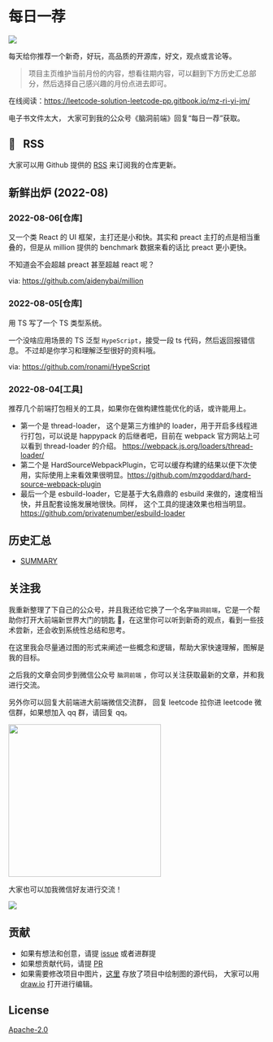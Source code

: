 # 每日一荐

![](https://tva1.sinaimg.cn/large/006y8mN6ly1g8d0sktqrwj30hs07maae.jpg)

每天给你推荐一个新奇，好玩，高品质的开源库，好文，观点或言论等。

> 项目主页维护当前月份的内容，想看往期内容，可以翻到下方历史汇总部分，然后选择自己感兴趣的月份点进去即可。

在线阅读：https://leetcode-solution-leetcode-pp.gitbook.io/mz-ri-yi-jm/

电子书文件太大， 大家可到我的公众号《脑洞前端》回复“每日一荐”获取。

## :newspaper: &nbsp; RSS

大家可以用 Github 提供的 [RSS](https://github.com/azl397985856/daily-featured/commits.atom) 来订阅我的仓库更新。

## 新鲜出炉 (2022-08)

### 2022-08-06[仓库]

又一个类 React 的 UI 框架，主打还是小和快。其实和 preact 主打的点是相当重叠的，但是从 million 提供的 benchmark 数据来看的话比 preact 更小更快。

不知道会不会超越 preact 甚至超越 react 呢？

via: https://github.com/aidenybai/million

### 2022-08-05[仓库]

用 TS 写了一个 TS 类型系统。

一个没啥应用场景的 TS 泛型 `HypeScript`，接受一段 ts 代码，然后返回报错信息。 不过却是你学习和理解泛型很好的资料哦。

via: https://github.com/ronami/HypeScript

### 2022-08-04[工具]

推荐几个前端打包相关的工具，如果你在做构建性能优化的话，或许能用上。

- 第一个是 thread-loader， 这个是第三方维护的 loader，用于开启多线程进行打包，可以说是 happypack 的后继者吧，目前在 webpack 官方网站上可以看到 thread-loader 的介绍。 https://webpack.js.org/loaders/thread-loader/
- 第二个是 HardSourceWebpackPlugin，它可以缓存构建的结果以便下次使用，实际使用上来看效果很明显。https://github.com/mzgoddard/hard-source-webpack-plugin
- 最后一个是 esbuild-loader，它是基于大名鼎鼎的 esbuild 来做的，速度相当快，并且配套设施发展地很快。同样， 这个工具的提速效果也相当明显。https://github.com/privatenumber/esbuild-loader

## 历史汇总

- [SUMMARY](./SUMMARY.md)

## 关注我

我重新整理了下自己的公众号，并且我还给它换了一个名字`脑洞前端`，它是一个帮助你打开大前端新世界大门的钥匙 🔑，在这里你可以听到新奇的观点，看到一些技术尝新，还会收到系统性总结和思考。

在这里我会尽量通过图的形式来阐述一些概念和逻辑，帮助大家快速理解，图解是我的目标。

之后我的文章会同步到微信公众号 `脑洞前端` ，你可以关注获取最新的文章，并和我进行交流。

另外你可以回复大前端进大前端微信交流群， 回复 leetcode 拉你进 leetcode 微信群，如果想加入 qq 群，请回复 qq。

<img width="300" src="https://tva1.sinaimg.cn/large/006y8mN6ly1g7he9xdtmyj30by0byaac.jpg">

大家也可以加我微信好友进行交流！

![](https://tva1.sinaimg.cn/large/008i3skNly1gx11szd02ej30e80e8dg3.jpg)

## 贡献

- 如果有想法和创意，请提 [issue](https://github.com/azl397985856/daily-featured/issues) 或者进群提
- 如果想贡献代码，请提 [PR](https://github.com/azl397985856/daily-featured/pulls)
- 如果需要修改项目中图片，[这里](./assets/) 存放了项目中绘制图的源代码， 大家可以用 [draw.io](https://www.draw.io/) 打开进行编辑。

## License

[Apache-2.0](./LICENSE)

